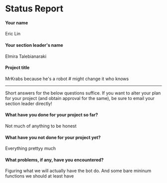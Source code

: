 # Status Report

#### Your name

Eric Lin

#### Your section leader's name

Elmira Talebianaraki

#### Project title

MrKrabs because he's a robot # might change it who knows

***

Short answers for the below questions suffice. If you want to alter your plan for your project (and obtain approval for the same), be sure to email your section leader directly!

#### What have you done for your project so far?

Not much of anything to be honest

#### What have you not done for your project yet?

Everything prettyy much

#### What problems, if any, have you encountered?

Figuring what we will actually have the bot do. And some bare mininum functions we should at least have
